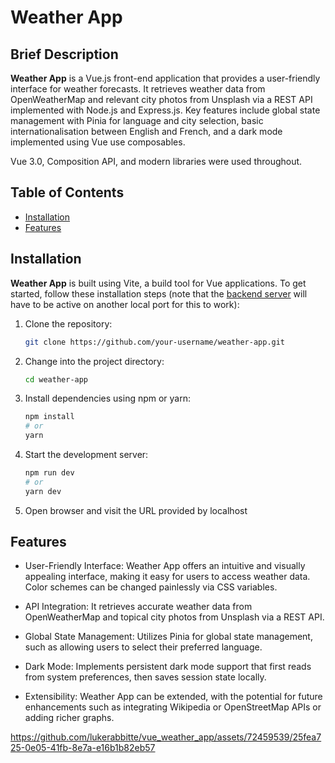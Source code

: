 # Weather App

## Brief Description

**Weather App** is a Vue.js front-end application that provides a user-friendly interface for weather forecasts. It retrieves weather data from OpenWeatherMap and relevant city photos from Unsplash via a REST API implemented with Node.js and Express.js. Key features include global state management with Pinia for language and city selection, basic internationalisation between English and French, and a dark mode implemented using Vue use composables.

Vue 3.0, Composition API, and modern libraries were used throughout.
## Table of Contents

- [Installation](#installation)
- [Features](#features)

## Installation

**Weather App** is built using Vite, a build tool for Vue applications. To get started, follow these installation steps (note that the [backend server](https://github.com/lukerabbitte/weather_app_backend) will have to be active on another local port for this to work):

1. Clone the repository:
   ```bash
   git clone https://github.com/your-username/weather-app.git
2. Change into the project directory:
    ```bash
    cd weather-app
3. Install dependencies using npm or yarn:
    ```bash
    npm install
    # or
    yarn
4. Start the development server:
    ```bash
    npm run dev
    # or
    yarn dev
5. Open browser and visit the URL provided by localhost

## Features

- User-Friendly Interface: Weather App offers an intuitive and visually appealing interface, making it easy for users to access weather data. Color schemes can be changed painlessly via CSS variables.

- API Integration: It retrieves accurate weather data from OpenWeatherMap and topical city photos from Unsplash via a REST API.

- Global State Management: Utilizes Pinia for global state management, such as allowing users to select their preferred language.

- Dark Mode: Implements persistent dark mode support that first reads from system preferences, then saves session state locally.

- Extensibility: Weather App can be extended, with the potential for future enhancements such as integrating Wikipedia or OpenStreetMap APIs or adding richer graphs.


https://github.com/lukerabbitte/vue_weather_app/assets/72459539/25fea725-0e05-41fb-8e7a-e16b1b82eb57



